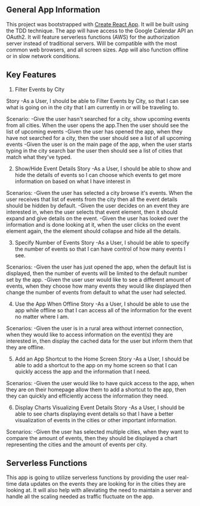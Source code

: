 ## General App Information

This project was bootstrapped with [Create React App](https://github.com/facebook/create-react-app).
It will be built using the TDD technique.
The app will have access to the Google Calendar API an OAuth2.
It will feature serverless functions (AWS) for the authorization server instead of traditional servers.
Will be compatible with the most common web browsers, and all screen sizes.
App will also function offline or in slow network conditions.

## Key Features

1. Filter Events by City

Story
-As a User, I should be able to Filter Events by City, so that I can see what is going on in the city that I am currently in or will be traveling to.

Scenario:
-Give the user hasn't searched for a city, show upcoming events from all cities. When the user opens the app.Then the user should see the list of upcoming events
-Given the user has opened the app, when they have not searched for a city, then the user should see a list of all upcoming events
-Given the user is on the main page of the app, when the user starts typing in the city search bar the user then should see a list of cities that match what they've typed.

2. Show/Hide Event Details
   Story
   -As a User, I should be able to show and hide the details of events so I can choose which events to get more information on based on what I have interest in

Scenarios:
-Given the user has selected a city browse it's events. When the user receives that list of events from the city then all the event details should be hidden by default.
-Given the user decides on an event they are interested in, when the user selects that event element, then it should expand and give details on the event.
-Given the user has looked over the information and is done looking at it, when the user clicks on the event element again, the the element should collapse and hide all the details.

3. Specify Number of Events
   Story
   -As a User, I should be able to specify the number of events so that I can have control of how many events I see.

Scenarios:
-Given the user has just opened the app, when the default list is displayed, then the number of events will be limited to the default number set by the app.
-Given the user user would like to see a different amount of events, when they choose how many events they would like displayed then change the number of events from default to what the user had selected.

4. Use the App When Offline
   Story
   -As a User, I should be able to use the app while offline so that I can access all of the information for the event no matter where I am.

Scenarios:
-Given the user is in a rural area without internet connection, when they would like to access information on the event(s) they are interested in, then display the cached data for the user but inform them that they are offline.

5. Add an App Shortcut to the Home Screen
   Story
   -As a User, I should be able to add a shortcut to the app on my home screen so that I can quickly access the app and the information that I need.

Scenarios:
-Given the user would like to have quick access to the app, when they are on their homepage allow them to add a shortcut to the app, then they can quickly and efficiently access the information they need.

6. Display Charts Visualizing Event Details
   Story
   -As a User, I should be able to see charts displaying event details so that I have a better visualization of events in the cities or other important information.

Scenarios:
-Given the user has selected multiple cities, when they want to compare the amount of events, then they should be displayed a chart representing the cities and the amount of events per city.

## Serverless Functions

This app is going to utilize serverless functions by providing the user real-time data updates on the events they are looking for in the cities they are looking at. It will also help with alleviating the need to maintain a server and handle all the scaling needed as traffic fluctuate on the app.
